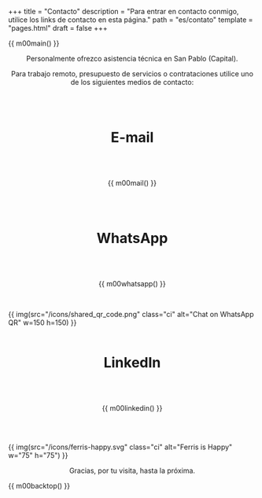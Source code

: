 +++
title = "Contacto"
description = "Para entrar en contacto conmigo, utilice los links de contacto en esta página."
path = "es/contato"
template = "pages.html"
draft = false
+++

{{ m00main() }}
<br>
<p align="center">Personalmente ofrezco asistencia técnica en San Pablo (Capital).</p>
<p style="text-align: center;">Para trabajo remoto, presupuesto de servicios o contrataciones utilice uno de los siguientes medios de contacto:</p>
<br>
<br>
<h1 style="text-align: center;">E-mail</h1>
<br>
<br>
<p style="text-align: center;">
{{ m00mail()  }}
</p>
<br>
<br>
<h1 style="text-align: center;">WhatsApp</h1>
<br>
<br>
<p style="text-align: center;">
{{ m00whatsapp() }}
</p>
<br>

{{ img(src="/icons/shared_qr_code.png" class="ci" alt="Chat on WhatsApp QR" w=150 h=150) }}
<br>
<br>

<h1 style="text-align: center;">LinkedIn</h1>
<br>
<br>
<p style="text-align: center;">
{{ m00linkedin() }}
</p>
<br>
<br>

{{ img(src="/icons/ferris-happy.svg" class="ci" alt="Ferris is Happy" w="75" h="75") }}

<p align="center">Gracias, por tu visita, hasta la próxima.</p>

{{ m00backtop() }}
